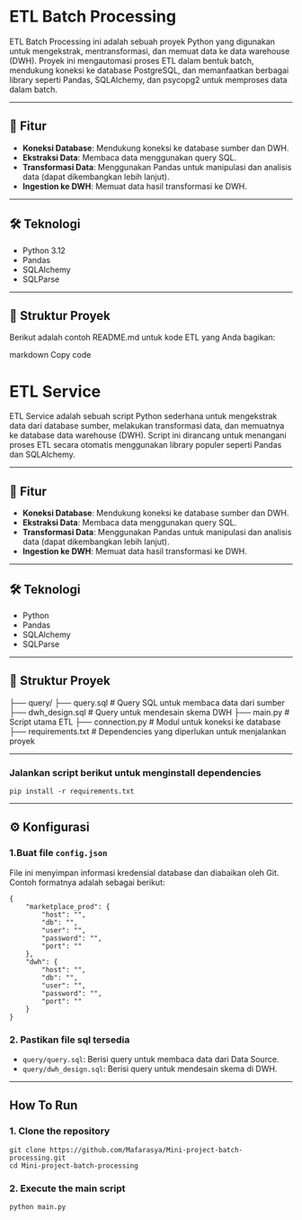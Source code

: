# ETL Batch Processing

ETL Batch Processing ini adalah sebuah proyek Python yang digunakan untuk mengekstrak, mentransformasi, dan memuat data ke data warehouse (DWH). Proyek ini mengautomasi proses ETL dalam bentuk batch, mendukung koneksi ke database PostgreSQL, dan memanfaatkan berbagai library seperti Pandas, SQLAlchemy, dan psycopg2 untuk memproses data dalam batch.

---

## 🚀 Fitur
- **Koneksi Database**: Mendukung koneksi ke database sumber dan DWH.
- **Ekstraksi Data**: Membaca data menggunakan query SQL.
- **Transformasi Data**: Menggunakan Pandas untuk manipulasi dan analisis data (dapat dikembangkan lebih lanjut).
- **Ingestion ke DWH**: Memuat data hasil transformasi ke DWH.

---

## 🛠️ Teknologi
- Python 3.12
- Pandas
- SQLAlchemy
- SQLParse

---

## 📂 Struktur Proyek

Berikut adalah contoh README.md untuk kode ETL yang Anda bagikan:

markdown
Copy code
# ETL Service

ETL Service adalah sebuah script Python sederhana untuk mengekstrak data dari database sumber, melakukan transformasi data, dan memuatnya ke database data warehouse (DWH). Script ini dirancang untuk menangani proses ETL secara otomatis menggunakan library populer seperti Pandas dan SQLAlchemy.

---

## 🚀 Fitur
- **Koneksi Database**: Mendukung koneksi ke database sumber dan DWH.
- **Ekstraksi Data**: Membaca data menggunakan query SQL.
- **Transformasi Data**: Menggunakan Pandas untuk manipulasi dan analisis data (dapat dikembangkan lebih lanjut).
- **Ingestion ke DWH**: Memuat data hasil transformasi ke DWH.

---

## 🛠️ Teknologi
- Python
- Pandas
- SQLAlchemy
- SQLParse

---

## 📂 Struktur Proyek
├── query/ 
    ├── query.sql # Query SQL untuk membaca data dari sumber 
    ├── dwh_design.sql # Query untuk mendesain skema DWH 
├── main.py # Script utama ETL 
├── connection.py # Modul untuk koneksi ke database 
├── requirements.txt # Dependencies yang diperlukan untuk menjalankan proyek

---

### Jalankan script berikut untuk menginstall dependencies
```
pip install -r requirements.txt
```

---

## ⚙️ Konfigurasi
### 1.Buat file `config.json`
File ini menyimpan informasi kredensial database dan diabaikan oleh Git. 
Contoh formatnya adalah sebagai berikut:
```
{
    "marketplace_prod": {
        "host": "",
        "db": "",
        "user": "",
        "password": "",
        "port": ""
    },
    "dwh": {
        "host": "",
        "db": "",
        "user": "",
        "password": "",
        "port": ""
    }
}
```

### 2. Pastikan file sql tersedia
- `query/query.sql`: Berisi query untuk membaca data dari Data Source.
- `query/dwh_design.sql`: Berisi query untuk mendesain skema di DWH.

--- 

## How To Run
### 1. Clone the repository
```
git clone https://github.com/Mafarasya/Mini-project-batch-processing.git
cd Mini-project-batch-processing
```
### 2. Execute the main script
```
python main.py
```

